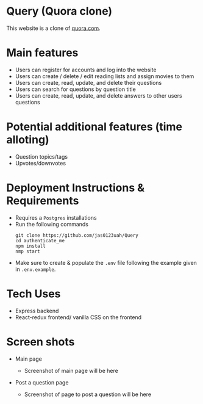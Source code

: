 # Query (Quora clone)

This website is a clone of [quora.com](quora.com).


# Main features

- Users can register for accounts and log into the website
- Users can create / delete / edit reading lists and assign movies to them
- Users can create, read, update, and delete their questions
- Users can search for questions by question title
- Users can create, read, update, and delete answers to other users questions 
# Potential additional features (time alloting)

- Question topics/tags
- Upvotes/downvotes 


# Deployment Instructions & Requirements

- Requires a `Postgres` installations
- Run the following commands
	```
	git clone https://github.com/jas0123uah/Query
	cd authenticate_me
	npm install
	nmp start
	```
- Make sure to create & populate the `.env` file following the example given in `.env.example`. 

# Tech Uses

- Express backend
- React-redux frontend/ vanilla CSS on the frontend


# Screen shots

- Main page
    -   Screenshot of main page will be here

- Post a question page
    -   Screenshot of page to post a question will be here
